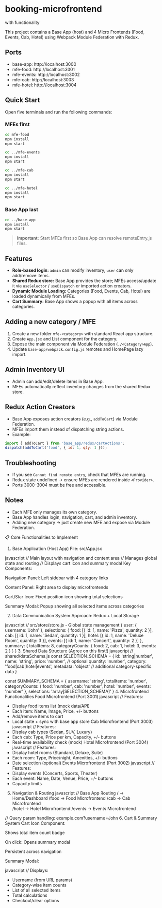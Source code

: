 # booking-microfrontend 
with functionality


This project contains a Base App (host) and 4 Micro Frontends (Food, Events, Cab, Hotel) using Webpack Module Federation with Redux.

## Ports
- base-app: http://localhost:3000
- mfe-food: http://localhost:3001
- mfe-events: http://localhost:3002
- mfe-cab: http://localhost:3003
- mfe-hotel: http://localhost:3004

## Quick Start

Open five terminals and run the following commands:

### MFEs first
```bash
cd mfe-food
npm install
npm start

cd ../mfe-events
npm install
npm start

cd ../mfe-cab
npm install
npm start

cd ../mfe-hotel
npm install
npm start
```

### Base App last
```bash
cd ../base-app
npm install
npm start
```

> **Important:** Start MFEs first so Base App can resolve remoteEntry.js files.

## Features

- **Role-based login:** `admin` can modify inventory, `user` can only add/remove items.
- **Shared Redux store:** Base App provides the store; MFEs access/update it via `useSelector` / `useDispatch` or imported action creators.
- **Dynamic Module Loading:** Categories (Food, Events, Cab, Hotel) are loaded dynamically from MFEs.
- **Cart Summary:** Base App shows a popup with all items across categories.

## Adding a new category / MFE

1. Create a new folder `mfe-<category>` with standard React app structure.
2. Create `App.jsx` and List component for the category.
3. Expose the main component via Module Federation (`./<Category>App`).
4. Update `base-app/webpack.config.js` remotes and HomePage lazy import.

## Admin Inventory UI

- Admin can add/edit/delete items in Base App.
- MFEs automatically reflect inventory changes from the shared Redux store.

## Redux Action Creators

- Base App exposes action creators (e.g., `addToCart`) via Module Federation.
- MFEs import them instead of dispatching string actions.
- Example:
```javascript
import { addToCart } from 'base_app/redux/cartActions';
dispatch(addToCart('food', { id: 1, qty: 1 }));
```

## Troubleshooting

- If you see `Cannot find remote entry`, check that MFEs are running.
- Redux state undefined → ensure MFEs are rendered inside `<Provider>`.
- Ports 3000–3004 must be free and accessible.

## Notes

- Each MFE only manages its own category.
- Base App handles login, navigation, cart, and admin inventory.
- Adding new category → just create new MFE and expose via Module Federation.


📋 Core Functionalities to Implement
1. Base Application (Host App)
File: src/App.jsx

javascript
// Main layout with navigation and content area
// Manages global state and routing
// Displays cart icon and summary modal
Key Components:

Navigation Panel: Left sidebar with 4 category links

Content Panel: Right area to display microfrontends

Cart/Star Icon: Fixed position icon showing total selections

Summary Modal: Popup showing all selected items across categories

2. Data Communication System
Approach: Redux + Local Storage

javascript
// src/store/store.js - Global state management
{
  user: { username: 'John' },
  selections: {
    food: [{ id: 1, name: 'Pizza', quantity: 2 }],
    cab: [{ id: 1, name: 'Sedan', quantity: 1 }],
    hotel: [{ id: 1, name: 'Deluxe Room', quantity: 3 }],
    events: [{ id: 1, name: 'Concert', quantity: 2 }]
  },
  summary: {
    totalItems: 8,
    categoryCounts: { food: 2, cab: 1, hotel: 3, events: 2 }
  }
}
3. Shared Data Structure (Agree on this first!)
javascript
// shared/dataSchema.js
const SELECTION_SCHEMA = {
  id: 'string|number',
  name: 'string',
  price: 'number', // optional
  quantity: 'number',
  category: 'food|cab|hotel|events',
  metadata: 'object' // additional category-specific data
}

const SUMMARY_SCHEMA = {
  username: 'string',
  totalItems: 'number',
  categoryCounts: {
    food: 'number',
    cab: 'number', 
    hotel: 'number',
    events: 'number'
  },
  selections: 'array[SELECTION_SCHEMA]'
}
4. Microfrontend Functionalities
Food Microfrontend (Port 3001)
javascript
// Features:
- Display food items list (mock data/API)
- Each item: Name, Image, Price, +/- buttons
- Add/remove items to cart
- Local state + sync with base app store
Cab Microfrontend (Port 3003)
javascript
// Features:
- Display cab types (Sedan, SUV, Luxury)
- Each cab: Type, Price per km, Capacity, +/- buttons
- Real-time availability check (mock)
Hotel Microfrontend (Port 3004)
javascript
// Features:
- Display hotel rooms (Standard, Deluxe, Suite)
- Each room: Type, Price/night, Amenities, +/- buttons
- Date selection (optional)
Events Microfrontend (Port 3002)
javascript
// Features:
- Display events (Concerts, Sports, Theater)
- Each event: Name, Date, Venue, Price, +/- buttons
- Capacity limits
5. Navigation & Routing
javascript
// Base App Routing
/ → Home/Dashboard
/food → Food Microfrontend
/cab → Cab Microfrontend  
/hotel → Hotel Microfrontend
/events → Events Microfrontend

// Query param handling: example.com?username=John
6. Cart & Summary System
Cart Icon Component:

Shows total item count badge

On click: Opens summary modal

Persistent across navigation

Summary Modal:

javascript
// Displays:
- Username (from URL params)
- Category-wise item counts
- List of all selected items
- Total calculations
- Checkout/clear options
